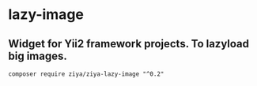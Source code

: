 # lazy-image
## Widget for Yii2 framework projects. To lazyload big images.
`composer require ziya/ziya-lazy-image "^0.2"`

